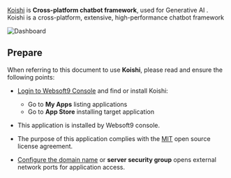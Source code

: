 [Koishi](https://koishi.chat) is **Cross-platform chatbot framework**, used for Generative AI . Koishi is a cross-platform, extensive, high-performance chatbot framework


![Dashboard](https://libs.websoft9.com/Websoft9/DocsPicture/zh/koishi/koishi-gui-websoft9.png)


## Prepare

When referring to this document to use **Koishi**, please read and ensure the following points:

- [Login to Websoft9 Console](./login-console) and find or install Koishi:
  - Go to **My Apps** listing applications 
  - Go to **App Store** installing target application

- This application is installed by Websoft9 console.


- The purpose of this application complies with the [MIT](https://opensource.org/licenses/MIT) open source license agreement.


- [Configure the domain name](./domain-set) or **server security group** opens external network ports for application access.